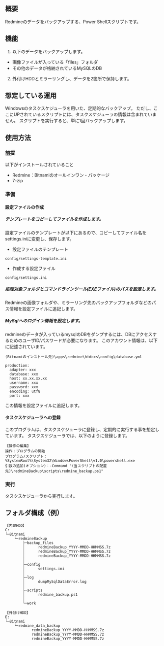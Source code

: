 ## 概要
Redmineのデータをバックアップする、Power Shellスクリプトです。

## 機能
1. 以下のデータをバックアップします。
- 画像ファイルが入っている「files」フォルダ
- その他のデータが格納されているMySQLのDB

2. 外付けHDDとミラーリングし、データを2箇所で保持します。

## 想定している運用
Windowsのタスクスケジューラを用いた、定期的なバックアップ。
ただし、ここにUPされているスクリプトには、タスクスケジューラの情報は含まれていません。
スクリプトを実行すると、単に1回バックアップします。

## 使用方法

### 前提
以下がインストールされていること
- Redmine：Bitnamiのオールインワン・パッケージ
- 7-zip

### 準備
#### 設定ファイルの作成
##### テンプレートをコピーしてファイルを作成します。

設定ファイルのテンプレートが以下にあるので、コピーしてファイル名をsettings.iniに変更し、保存します。

- 設定ファイルのテンプレート
```
config/settings-template.ini 
```
- 作成する設定ファイル
```
config/settings.ini
```

##### 処理対象フォルダとコマンドラインツール(EXEファイル)のパスを設定します。
Redmineの画像フォルダや、ミラーリング先のバックアップフォルダなどのパス情報を設定ファイルに追記します。

##### MySqlへのログイン情報を設定します。
redmineのデータが入っているmysqlのDBをダンプするには、DBにアクセスするためのユーザID/パスワードが必要になります。
このアカウント情報は、以下に記述されています。
```
(Bitnamiのインストール先)\apps\redmine\htdocs\config\database.yml

production:
  adapter: xxx
  database: xxx
  host: xx.xx.xx.xx
  username: xxx
  password: xxx
  encoding: utf8
  port: xxx
```

この情報を設定ファイルに追記します。

#### タスクスケジューラへの登録

このプログラムは、タスクスケジューラに登録し、定期的に実行する事を想定しています。
タスクスケジューラでは、以下のように登録します。

```
【操作の編集】
操作：プログラムの開始
プログラム/スクリプト：%SystemRoot%\System32\WindowsPowerShell\v1.0\powershell.exe
引数の追加(オプション)：-Command "(当スクリプトの配置先)\redmineBackup\scripts\redmine_backup.ps1"
```

### 実行
タスクスケジューラから実行します。

## フォルダ構成（例）
```
【内蔵HDD】
C:
└─Bitnami
    └─redmineBackup
        ├─backup_files
        │      redmineBackup_YYYY-MMDD-HHMMSS.7z
        │      redmineBackup_YYYY-MMDD-HHMMSS.7z
        │      redmineBackup_YYYY-MMDD-HHMMSS.7z
        │
        ├─config
        │      settings.ini
        │
        ├─log
        │      dumpMySqlDataError.log
        │      
        ├─scripts
        │      redmine_backup.ps1
        │          
        └─work

【外付けHDD】
E:
└─Bitnami
    └─redmine_data_backup
            redmineBackup_YYYY-MMDD-HHMMSS.7z
            redmineBackup_YYYY-MMDD-HHMMSS.7z
            redmineBackup_YYYY-MMDD-HHMMSS.7z
```
